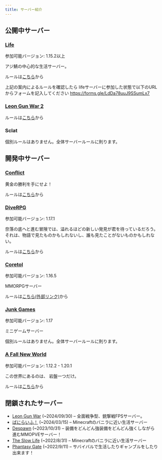 ```yaml
---
title: サーバー紹介
---
```


## 公開中サーバー

### [Life](/servers/life)

参加可能バージョン: 1.15.2以上

アジ鯖の中心的な生活サーバー。

ルールは[こちら](/servers/life#ルール)から

上記の案内によるルールを確認したら
lifeサーバーに参加した状態で以下のURLからフォームを記入してください
<https://forms.gle/LdDa78uuJ9SSumLx7>

### [Leon Gun War 2](/servers/leon-gun-war-2)

ルールは[こちら](/servers/leon-gun-war-2#ルール)から

### Sclat

個別ルールはありません。全体サーバールールに則ります。

## 開発中サーバー

### [Conflict](/servers/conflict)

黄金の勝利を手にせよ！

ルールは[こちら](/servers/conflict#ルール)から

### [DiveRPG](/servers/diverpg)

参加可能バージョン: 1.17.1

奈落の底へと進む冒険では、溢れるほどの新しい発見が君を待っているだろう。
それは、物語で見たものかもしれないし、誰も見たことがないものかもしれない。

ルールは[こちら](/servers/diverpg#ルール)から

### [Coretol](https://coretol.net/)

参加可能バージョン: 1.16.5

MMORPGサーバー

ルールは[こちら(外部リンク)](https://www.coretol.net/rule)から

### [Junk Games](/servers/junk-games)

参加可能バージョン: 1.17

ミニゲームサーバー

個別ルールはありません。全体サーバールールに則ります。

### [A Fall New World](/servers/a-fall-new-world)

参加可能バージョン: 1.12.2 - 1.20.1

この世界にあるのは、 岩盤一つだけ。

ルールは[こちら](/servers/a-fall-new-world#ルール)から

## 閉鎖されたサーバー

- [Leon Gun War](/servers/leon-gun-war) (~2024/09/30) – 全面戦争型、銃撃戦FPSサーバー。
- [ばにらいふ！](/servers/vanilife) (~2024/03/15) – Minecraftのバニラに近い生活サーバー
- [Despawn](/servers/despawn) (~2023/10/31) – 装備をどんどん強装備をどんどん強くしながら進むMMOPVEサーバー！
- [The Slow Life](/servers/the-slow-life) (~2022/8/31) – Minecraftのバニラに近い生活サーバー
- [Phantasy Gate](/servers/phantasy-gate) (~2022/9/11) – サバイバルで生活したりギャンブルをしたり出来ます！
